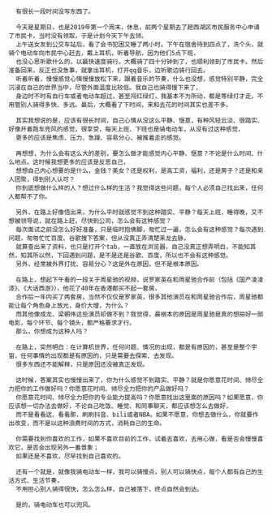       有很长一段时间没写东西了。

      今天是星期日，也是2019年第一个周末，休息，前两个星期去了趟西湖区市民服务中心申请了市民卡，当时没有领取，于是计划今天下午去领。
      上午送女友到公交车站后，看了会书犯困又睡了两小时。下午在宿舍待到四点了，洗个头，就骑个电动车向市民中心赶去，戴上耳机，听着导航，因为他们5点下班，
      也没心思听歌什么的，以最快速度骑行。大概骑了四十分钟到了，也顺利领到了市民卡。然后准备回来，反正也没急事，就拿出耳机，打开qq音乐，边听歌边骑行回去。
      听着听着，慢慢感觉心情慢慢放松下来，跟着音乐的节奏，什么也没想，感觉特别平静，完全沉浸在自己的世界当中，尽管外面温度比较低。我自己也骑得慢下来了，
      身边时不时有自行车或者电动车超过，甚至闯红绿灯，我基本不为所动，都是等绿灯才走，不用管别人骑得多快、多远。最后，大概看了下时间，来和去花的时间其实也差不多。

      其实我想说的是，应该有很长时间，自己心情从没这么平静、惬意，有种风轻云淡、很踏实、好像开着跑车兜风的感觉，很享受，每天上班、下班也是骑电动车，从没有过这种感觉，
      更多的应该是焦虑、压力、急躁、容易分心、被推着走的感觉。

      再想想，为什么会有这么大的差别，要怎么做才能感觉内心平静、惬意？不论是什么时间、什么地点。这时候我想更多的应该是反思自己，
      想想自己内心想要的是什么，金钱？美女？还是权利，是高工资，福利，还是房子？还是和亲人团聚，得到别人认可？
      你到底想做什么样的人？想过什么样的生活？我觉得这些问题，每个人必须自己找出来，任何人都帮不了你。

      另外，在路上好像悟出来，为什么平时就感觉不到这种踏实、平静？每天上班，睡得晚，又不想被领导说，就在路上赶，尽快到公司，怎么会有这种感觉？
      每次面试之前没怎么好好准备，只是临时抱佛脚，匆忙过一遍，怎么会有这种感觉？每次遇到问题，匆匆忙忙百度、谷歌搜下答案，但从没真正弄清楚来龙去脉，
      就算查出来了资料，也只是打开个tab，一直放在浏览器，自己没真正想弄明白，不能知其然，知其所以然，下回遇到问题，是不是还是谷歌、百度，所以也不会有这种感觉。
      另外，经常被外界打扰、容易分心？这是外在原因，但不是根本原因。

      在路上，想起下午看的一段关于周星驰的视频，说罗家英在和周星驰合作前（包括《国产凌凌漆》、《大话西游》），他花了40年在香港都买不起一套房，
      合作后一年内买了两套房，当然不仅仅是罗家英，很多其他演员在和周星驰合作后，周星驰都能让每个角色身上放光，身价大增，为什么？
      而其他像成龙、梁朝伟这些演员却做不到？我觉得，最根本的原因是周星驰是真的想拍好一部电影，每个环节、每个镜头，都严格要求才行。
      那么，你想成为这种人吗？

      在路上，突然明白：在计算机世界，任何问题、情况的出现，都是有原因的，甚至是整个宇宙，任何事情的出现都是有原因的，只是需要去探索、去发现。
      很多东西还不能解释，只是原因还没被真正发现。

      这时候，答案其实也慢慢出来了，你为什么感觉不到踏实、平静？就是你愿意花时间、倾尽全力把你的工作做好吗？你愿意花时间、倾尽全力把你的产品做好吗？
      你愿意花时间、倾尽全力把你的专业能力提高吗？你愿意找出这里面的原因吗？如果愿意，你应该想一切办法去做好，不论自己吃饭、睡觉、和同事聊天，都应该想怎么去做好，
      而不是看看这、看看那，刷刷抖音、bili或者NBA。如果不愿意，你想去做什么，你就要作出改变，而不是以这种浪费时间的方式，消耗自己的生命。

      你需要找到你喜欢的工作，如果不喜欢目前的工作，试着去喜欢，去用心做，看是否会慢慢喜欢它，是否会出现另外一番景象；
      如果还是不喜欢，尽早找到自己喜欢的。

      还有一个就是，就像我骑电动车一样，我可以骑慢点，别人可以骑快点，每个人都有自己的生活方式、生活节奏，
      不用担心别人骑得很快，怎么怎么样，自己被落下，终点自然会到达。

      是的，骑电动车也可以兜风。